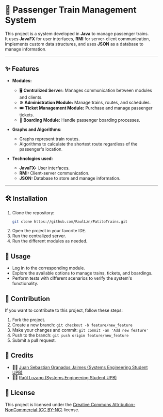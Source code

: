 # 🚆 Passenger Train Management System

This project is a system developed in **Java** to manage passenger trains.  
It uses **JavaFX** for user interfaces, **RMI** for server-client communication, implements custom data structures, and uses **JSON** as a database to manage information.  

---

## ✨ Features

- **Modules:**
  - 🖥️ **Centralized Server:** Manages communication between modules and clients.
  - ⚙️ **Administration Module:** Manage trains, routes, and schedules.
  - 🎟️ **Ticket Management Module:** Purchase and manage passenger tickets.
  - 🚉 **Boarding Module:** Handle passenger boarding processes.

- **Graphs and Algorithms:**
  -  Graphs represent train routes.
  -  Algorithms to calculate the shortest route regardless of the passenger's location.

- **Technologies used:**
  -  **JavaFX:** User interfaces.
  -  **RMI:** Client-server communication.
  -  **JSON:** Database to store and manage information.

---

## 🛠️ Installation

1. Clone the repository:  
   ```bash
   git clone https://github.com/RaulLzn/PatitoTrains.git
2.  Open the project in your favorite IDE.  
3.  Run the centralized server.  
4.  Run the different modules as needed.  

## 🚀 Usage

-  Log in to the corresponding module.  
-  Explore the available options to manage trains, tickets, and boardings.  
-  Perform tests with different scenarios to verify the system's functionality.  

## 🤝 Contribution

If you want to contribute to this project, follow these steps:

1.  Fork the project.  
2.  Create a new branch: `git checkout -b feature/new_feature`  
3.  Make your changes and commit: `git commit -am 'Add new feature'`  
4.  Push to the branch: `git push origin feature/new_feature`  
5.  Submit a pull request.  

## 👥 Credits

- 👨‍💻 [Juan Sebastian Granados Jaimes (Systems Engineering Student UPB)](https://github.com/SebastianGranadosJ)  
- 👨‍💻 [Raúl Lozano (Systems Engineering Student UPB)](https://github.com/RaulLzn)  

## 📜 License

This project is licensed under the [Creative Commons Attribution-NonCommercial (CC BY-NC)](https://creativecommons.org/licenses/by-nc/4.0/) license.  
